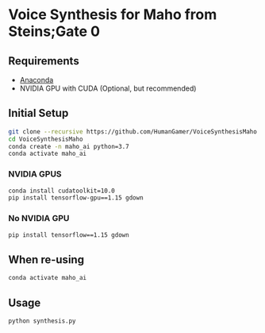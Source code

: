 # Voice Synthesis for Maho from Steins;Gate 0

## Requirements

* [Anaconda](https://www.anaconda.com/)
* NVIDIA GPU with CUDA (Optional, but recommended)

## Initial Setup

```bash
git clone --recursive https://github.com/HumanGamer/VoiceSynthesisMaho
cd VoiceSynthesisMaho
conda create -n maho_ai python=3.7
conda activate maho_ai
```

### NVIDIA GPUS

```bash
conda install cudatoolkit=10.0
pip install tensorflow-gpu==1.15 gdown
```

### No NVIDIA GPU

```bash
pip install tensorflow==1.15 gdown
```

## When re-using

```bash
conda activate maho_ai
```

## Usage

```bash
python synthesis.py
```
